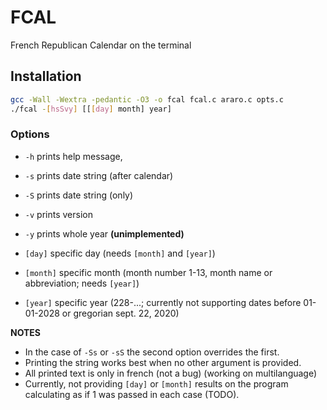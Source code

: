 # FCAL

French Republican Calendar on the terminal

## Installation

```bash
gcc -Wall -Wextra -pedantic -O3 -o fcal fcal.c araro.c opts.c
./fcal -[hsSvy] [[[day] month] year]
```

### Options
* `-h` prints help message,
* `-s` prints date string (after calendar)
* `-S` prints date string (only)
* `-v` prints version
* `-y` prints whole year **(unimplemented)**

* `[day]` specific day (needs `[month]` and `[year]`)
* `[month]` specific month (month number 1-13, month name or abbreviation; needs `[year]`)
* `[year]` specific year (228-...; currently not supporting dates before 01-01-2028 or gregorian sept. 22, 2020)

**NOTES**

* In the case of `-Ss` or `-sS` the second option overrides the first.
* Printing the string works best when no other argument is provided.
* All printed text is only in french (not a bug) (working on multilanguage)
* Currently, not providing `[day]` or `[month]` results on the program calculating as if 1 was passed in each case (TODO).
